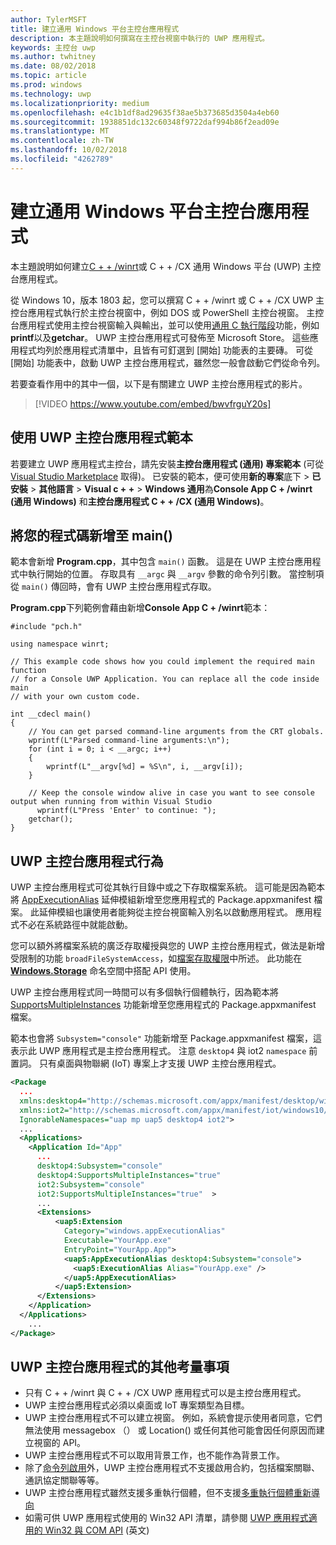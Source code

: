 ```yaml
---
author: TylerMSFT
title: 建立通用 Windows 平台主控台應用程式
description: 本主題說明如何撰寫在主控台視窗中執行的 UWP 應用程式。
keywords: 主控台 uwp
ms.author: twhitney
ms.date: 08/02/2018
ms.topic: article
ms.prod: windows
ms.technology: uwp
ms.localizationpriority: medium
ms.openlocfilehash: e4c1b1df8ad29635f38ae5b373685d3504a4eb60
ms.sourcegitcommit: 1938851dc132c60348f9722daf994b86f2ead09e
ms.translationtype: MT
ms.contentlocale: zh-TW
ms.lasthandoff: 10/02/2018
ms.locfileid: "4262789"
---
```

# <a name="create-a-universal-windows-platform-console-app"></a>建立通用 Windows 平台主控台應用程式

本主題說明如何建立[C + + /winrt](/windows/uwp/cpp-and-winrt-apis/intro-to-using-cpp-with-winrt)或 C + + /CX 通用 Windows 平台 (UWP) 主控台應用程式。

從 Windows 10，版本 1803 起，您可以撰寫 C + + /winrt 或 C + + /CX UWP 主控台應用程式執行於主控台視窗中，例如 DOS 或 PowerShell 主控台視窗。 主控台應用程式使用主控台視窗輸入與輸出，並可以使用[通用 C 執行階段](/cpp/c-runtime-library/reference/crt-alphabetical-function-reference)功能，例如**printf**以及**getchar**。 UWP 主控台應用程式可發佈至 Microsoft Store。 這些應用程式均列於應用程式清單中，且皆有可釘選到 \[開始\] 功能表的主要磚。 可從 [開始] 功能表中，啟動 UWP 主控台應用程式，雖然您一般會啟動它們從命令列。

若要查看作用中的其中一個，以下是有關建立 UWP 主控台應用程式的影片。

> [!VIDEO https://www.youtube.com/embed/bwvfrguY20s]

## <a name="use-a-uwp-console-app-template"></a>使用 UWP 主控台應用程式範本 

若要建立 UWP 應用程式主控台，請先安裝**主控台應用程式 (通用) 專案範本** (可從 [Visual Studio Marketplace](https://marketplace.visualstudio.com/items?itemName=AndrewWhitechapelMSFT.ConsoleAppUniversal) 取得)。 已安裝的範本，便可使用**新的專案**底下 > **已安裝** > **其他語言** > **Visual c + +** > **Windows 通用**為**Console App C + /winrt (通用 Windows)** 和**主控台應用程式 C + + /CX (通用 Windows)**。

## <a name="add-your-code-to-main"></a>將您的程式碼新增至 main()

範本會新增 **Program.cpp**，其中包含 `main()` 函數。 這是在 UWP 主控台應用程式中執行開始的位置。 存取具有 `__argc` 與 `__argv` 參數的命令列引數。 當控制項從 `main()` 傳回時，會有 UWP 主控台應用程式存取。

**Program.cpp**下列範例會藉由新增**Console App C + /winrt**範本：

```cppwinrt
#include "pch.h"

using namespace winrt;

// This example code shows how you could implement the required main function
// for a Console UWP Application. You can replace all the code inside main
// with your own custom code.

int __cdecl main()
{
    // You can get parsed command-line arguments from the CRT globals.
    wprintf(L"Parsed command-line arguments:\n");
    for (int i = 0; i < __argc; i++)
    {
        wprintf(L"__argv[%d] = %S\n", i, __argv[i]);
    }

    // Keep the console window alive in case you want to see console output when running from within Visual Studio
      wprintf(L"Press 'Enter' to continue: ");
    getchar();
}
```

## <a name="uwp-console-app-behavior"></a>UWP 主控台應用程式行為

UWP 主控台應用程式可從其執行目錄中或之下存取檔案系統。 這可能是因為範本將 [AppExecutionAlias](https://docs.microsoft.com/uwp/schemas/appxpackage/uapmanifestschema/element-uap5-appexecutionalias) 延伸模組新增至您應用程式的 Package.appxmanifest 檔案。 此延伸模組也讓使用者能夠從主控台視窗輸入別名以啟動應用程式。 應用程式不必在系統路徑中就能啟動。

您可以額外將檔案系統的廣泛存取權授與您的 UWP 主控台應用程式，做法是新增受限制的功能 `broadFileSystemAccess`，如[檔案存取權限](https://docs.microsoft.com/windows/uwp/files/file-access-permissions)中所述。 此功能在 [**Windows.Storage**](https://msdn.microsoft.com/library/windows/apps/BR227346) 命名空間中搭配 API 使用。

UWP 主控台應用程式同一時間可以有多個執行個體執行，因為範本將 [SupportsMultipleInstances](multi-instance-uwp.md) 功能新增至您應用程式的 Package.appxmanifest 檔案。

範本也會將 `Subsystem="console"` 功能新增至 Package.appxmanifest 檔案，這表示此 UWP 應用程式是主控台應用程式。 注意 `desktop4` 與 iot2 `namespace` 前置詞。 只有桌面與物聯網 (IoT) 專案上才支援 UWP 主控台應用程式。

```xml
<Package
  ...
  xmlns:desktop4="http://schemas.microsoft.com/appx/manifest/desktop/windows10/4" 
  xmlns:iot2="http://schemas.microsoft.com/appx/manifest/iot/windows10/2" 
  IgnorableNamespaces="uap mp uap5 desktop4 iot2">
  ...
  <Applications>
    <Application Id="App"
      ...
      desktop4:Subsystem="console" 
      desktop4:SupportsMultipleInstances="true" 
      iot2:Subsystem="console" 
      iot2:SupportsMultipleInstances="true"  >
      ...
      <Extensions>
          <uap5:Extension 
            Category="windows.appExecutionAlias" 
            Executable="YourApp.exe" 
            EntryPoint="YourApp.App">
            <uap5:AppExecutionAlias desktop4:Subsystem="console">
              <uap5:ExecutionAlias Alias="YourApp.exe" />
            </uap5:AppExecutionAlias>
          </uap5:Extension>
      </Extensions>
    </Application>
  </Applications>
    ...
</Package>
```

## <a name="additional-considerations-for-uwp-console-apps"></a>UWP 主控台應用程式的其他考量事項

- 只有 C + + /winrt 與 C + + /CX UWP 應用程式可以是主控台應用程式。
- UWP 主控台應用程式必須以桌面或 IoT 專案類型為目標。
- UWP 主控台應用程式不可以建立視窗。 例如，系統會提示使用者同意，它們無法使用 messagebox （） 或 Location() 或任何其他可能會因任何原因而建立視窗的 API。
- UWP 主控台應用程式不可以取用背景工作，也不能作為背景工作。
- 除了[命令列啟用](https://blogs.windows.com/buildingapps/2017/07/05/command-line-activation-universal-windows-apps/#5YJUzjBoXCL4MhAe.97)外，UWP 主控台應用程式不支援啟用合約，包括檔案關聯、通訊協定關聯等等。
- UWP 主控台應用程式雖然支援多重執行個體，但不支援[多重執行個體重新導向](multi-instance-uwp.md)
- 如需可供 UWP 應用程式使用的 Win32 API 清單，請參閱 [UWP 應用程式適用的 Win32 與 COM API](https://docs.microsoft.com/uwp/win32-and-com/win32-and-com-for-uwp-apps) (英文)
